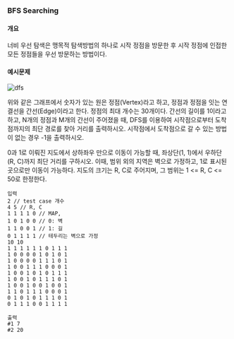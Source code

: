 ### BFS Searching

#### 개요
너비 우선 탐색은 맹목적 탐색방법의 하나로 시작 정점을 방문한 후 시작 정점에 인접한 모든 정점들을 우선 방문하는 방법이다.

#### 예시문제
![dfs](dfs.png)

위와 같은 그래프에서 숫자가 있는 원은 정점(Vertex)라고 하고, 정점과 정점을 잇는 연결선을 간선(Edge)이라고 한다. 정점의 최대 개수는 30개이다. 간선의 길이를 1이라고 하고, N개의 정점과 M개의 간선이 주어졌을 때, DFS를 이용하여 시작점으로부터 도착점까지의 최단 경로를 찾아 거리를 출력하시오. 시작점에서 도착점으로 갈 수 있는 방법이 없는 경우 -1을 출력하시오.

0과 1로 이뤄진 지도에서 상하좌우 만으로 이동이 가능할 때, 좌상단(1, 1)에서 우하단(R, C)까지 최단 거리를 구하시오. 이때, 범위 외의 지역은 벽으로 가정하고, 1로 표시된 곳으로만 이동이 가능하다. 지도의 크기는 R, C로 주어지며, 그 범위는 1 <= R, C <= 50로 한정한다.

```
입력
2 // test case 개수
4 5 // R, C
1 1 1 1 0 // MAP,
1 0 1 0 0 // 0: 벽
1 1 0 0 1 // 1: 길
0 1 1 1 1 // 테두리는 벽으로 가정
10 10
1 1 1 1 1 1 0 1 1 1
1 0 0 0 0 1 0 1 0 1
1 0 0 0 0 1 1 1 0 1
1 0 0 1 1 1 0 0 0 1
1 0 0 1 0 1 0 1 1 1
1 0 0 1 0 1 1 1 0 1
1 0 0 1 0 0 1 0 0 1
1 1 0 1 1 1 0 0 0 1
0 1 0 1 0 1 1 1 0 1
0 1 1 1 0 0 1 1 1 1
```
```
출력
#1 7
#2 20
```